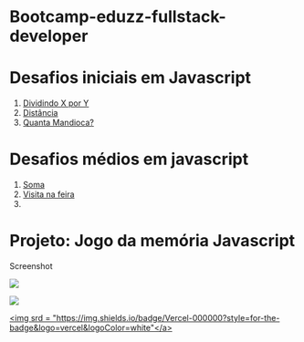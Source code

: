# Bootcamp-eduzz-fullstack-developer


# Desafios iniciais em Javascript
<ol>
<li><a  href = "javascript/desafios/Dividindo X por Y.js">Dividindo X por Y</a></li>
<li><a href = "javascript/desafios/distancia.js">Distância</a></li>
<li><a href = "javascript/desafios/quantamandioca.js">Quanta Mandioca?</a></li>
</ol>

# Desafios médios em javascript
<ol>
<li><a  href = "javascript/desafios/soma.js">Soma</a></li>
<li><a href = "javascript/desafios/Visita na feira.js">Visita na feira</a></li>
<li><a href = "javascript/desafios/"></a></li>
</ol>

# Projeto: Jogo da memória Javascript

<p>Screenshot</p>
<img src = "preview.gif">

<a href = "github.com/nivandosoares/javscript-memory-game"><img src = "https://img.shields.io/badge/GitHub-100000?style=for-the-badge&logo=github&logoColor=white"></a>

<a href = "javascript-memory-game.vercel.app"><img srd = "https://img.shields.io/badge/Vercel-000000?style=for-the-badge&logo=vercel&logoColor=white"</a>

